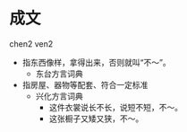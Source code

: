 # 成文
chen2 ven2
+ 指东西像样，拿得出来，否则就叫“不～”。
  * 东台方言词典
+ 指房屋、器物等配套、符合一定标准
  * 兴化方言词典
    - 这件衣裳说长不长，说短不短，不～。
    - 这张橱子又矮又狭，不～。
